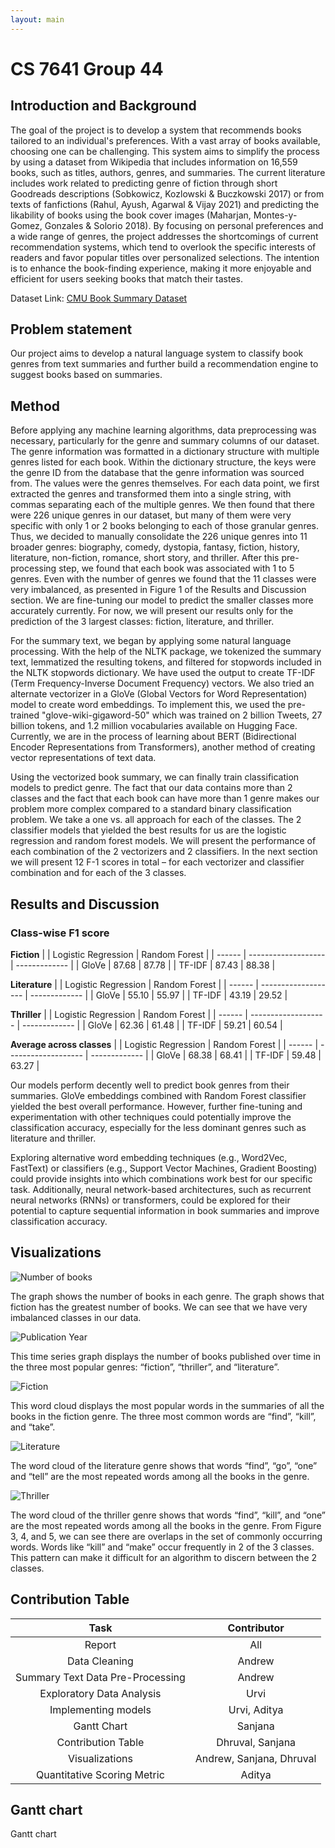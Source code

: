 ```yaml
---
layout: main
---
```

# CS 7641 Group 44 

## Introduction and Background
The goal of the project is to develop a system that recommends books tailored to an individual's preferences. With a vast array of books available, choosing one can be challenging. This system aims to simplify the process by using a dataset from Wikipedia that includes information on 16,559 books, such as titles, authors, genres, and summaries. The current literature includes work related to predicting genre of fiction through short Goodreads descriptions (Sobkowicz, Kozlowski & Buczkowski 2017) or from texts of fanfictions (Rahul, Ayush, Agarwal & Vijay 2021) and predicting the likability of books using the book cover images (Maharjan, Montes-y-Gomez, Gonzales & Solorio 2018). By focusing on personal preferences and a wide range of genres, the project addresses the shortcomings of current recommendation systems, which tend to overlook the specific interests of readers and favor popular titles over personalized selections. The intention is to enhance the book-finding experience, making it more enjoyable and efficient for users seeking books that match their tastes. 

 

Dataset Link: [CMU Book Summary Dataset](https://www.kaggle.com/datasets/ymaricar/cmu-book-summary-dataset)


## Problem statement

Our project aims to develop a natural language system to classify book genres from text summaries and further build a recommendation engine to suggest books based on summaries. 

## Method
Before applying any machine learning algorithms, data preprocessing was necessary, particularly for the genre and summary columns of our dataset. The genre information was formatted in a dictionary structure with multiple genres listed for each book. Within the dictionary structure, the keys were the genre ID from the database that the genre information was sourced from. The values were the genres themselves. For each data point, we first extracted the genres and transformed them into a single string, with commas separating each of the multiple genres. We then found that there were 226 unique genres in our dataset, but many of them were very specific with only 1 or 2 books belonging to each of those granular genres. Thus, we decided to manually consolidate the 226 unique genres into 11 broader genres: biography, comedy, dystopia, fantasy, fiction, history, literature, non-fiction, romance, short story, and thriller. After this pre-processing step, we found that each book was associated with 1 to 5 genres. Even with the number of genres we found that the 11 classes were very imbalanced, as presented in Figure 1 of the Results and Discussion section. We are fine-tuning our model to predict the smaller classes more accurately currently. For now, we will present our results only for the prediction of the 3 largest classes: fiction, literature, and thriller.  

 

For the summary text, we began by applying some natural language processing. With the help of the NLTK package, we tokenized the summary text, lemmatized the resulting tokens, and filtered for stopwords included in the NLTK stopwords dictionary. We have used the output to create TF-IDF (Term Frequency-Inverse Document Frequency) vectors. We also tried an alternate vectorizer in a GloVe (Global Vectors for Word Representation) model to create word embeddings. To implement this, we used the pre-trained "glove-wiki-gigaword-50" which was trained on 2 billion Tweets, 27 billion tokens, and 1.2 million vocabularies available on Hugging Face. Currently, we are in the process of learning about BERT (Bidirectional Encoder Representations from Transformers), another method of creating vector representations of text data.  

 

Using the vectorized book summary, we can finally train classification models to predict genre. The fact that our data contains more than 2 classes and the fact that each book can have more than 1 genre makes our problem more complex compared to a standard binary classification problem. We take a one vs. all approach for each of the classes. The 2 classifier models that yielded the best results for us are the logistic regression and random forest models. We will present the performance of each combination of the 2 vectorizers and 2 classifiers. In the next section we will present 12 F-1 scores in total – for each vectorizer and classifier combination and for each of the 3 classes.

## Results and Discussion 

### Class-wise F1 score

**Fiction**
|        | Logistic Regression | Random Forest |
| ------ | ------------------- | ------------- |
| GloVe  | 87.68               | 87.78         |
| TF-IDF | 87.43               | 88.38         |



**Literature**
|        | Logistic Regression | Random Forest |
| ------ | ------------------- | ------------- |
| GloVe  | 55.10               | 55.97         |
| TF-IDF | 43.19               | 29.52         |


**Thriller**
|        | Logistic Regression | Random Forest |
| ------ | ------------------- | ------------- |
| GloVe  | 62.36               | 61.48         |
| TF-IDF | 59.21               | 60.54         |


**Average across classes**
|        | Logistic Regression | Random Forest |
| ------ | ------------------- | ------------- |
| GloVe  | 68.38               | 68.41         |
| TF-IDF | 59.48               | 63.27         |

Our models perform decently well to predict book genres from their summaries. GloVe embeddings combined with Random Forest classifier yielded the best overall performance. However, further fine-tuning and experimentation with other techniques could potentially improve the classification accuracy, especially for the less dominant genres such as literature and thriller. 

Exploring alternative word embedding techniques (e.g., Word2Vec, FastText) or classifiers (e.g., Support Vector Machines, Gradient Boosting) could provide insights into which combinations work best for our specific task. Additionally, neural network-based architectures, such as recurrent neural networks (RNNs) or transformers, could be explored for their potential to capture sequential information in book summaries and improve classification accuracy. 

 
## Visualizations

![Number of books](assets/Number_Books.png)

The graph shows the number of books in each genre. The graph shows that fiction has the greatest number of books. We can see that we have very imbalanced classes in our data. 

![Publication Year](assets/Pub_Year.png)

This time series graph displays the number of books published over time in the three most popular genres: “fiction”, “thriller”, and “literature”. 

![Fiction](assets/Fiction.png)

This word cloud displays the most popular words in the summaries of all the books in the fiction genre. The three most common words are “find”, “kill”, and “take”. 

![Literature](assets/Literature.png)

The word cloud of the literature genre shows that words “find”, “go”, “one” and “tell” are the most repeated words among all the books in the genre. 

![Thriller](assets/Thriller.png)

The word cloud of the thriller genre shows that words “find”, “kill”, and “one” are the most repeated words among all the books in the genre. From Figure 3, 4, and 5, we can see there are overlaps in the set of commonly occurring words. Words like “kill” and “make” occur frequently in 2 of the 3 classes. This pattern can make it difficult for an algorithm to discern between the 2 classes. 

## Contribution Table 

|               Task               |       Contributor        |
| :------------------------------: | :----------------------: |
|              Report              |           All            |
|          Data Cleaning           |          Andrew          |
| Summary Text Data Pre-Processing |          Andrew          |
|    Exploratory Data Analysis     |           Urvi           |
|       Implementing models        |       Urvi, Aditya       |
|           Gantt Chart            |         Sanjana          |
|        Contribution Table        |     Dhruval, Sanjana     |
|          Visualizations          | Andrew, Sanjana, Dhruval |
|   Quantitative Scoring Metric    |          Aditya          |


## Gantt chart

<object data="assets/Midterm_ML_GanttChart.pdf" width="1000" height="500" type='application/pdf'>Gantt chart</object>
